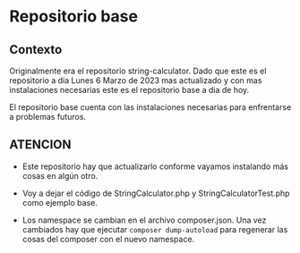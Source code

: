 # Repositorio base
## Contexto
Originalmente era el repositorio string-calculator.
Dado que este es el repositorio a dia Lunes 6 Marzo de 2023 mas actualizado 
y con mas instalaciones necesarias este es el repositorio base a dia de hoy.

El repositorio base cuenta con las instalaciones necesarias para enfrentarse
a problemas futuros.

## ATENCION
- Este repositorio hay que actualizarlo conforme vayamos instalando más cosas
en algún otro. 

- Voy a dejar el código de StringCalculator.php y StringCalculatorTest.php como
ejemplo base.

- Los namespace se cambian en el archivo composer.json. Una vez cambiados hay
que ejecutar `composer dump-autoload` para regenerar las cosas del composer
con el nuevo namespace.
